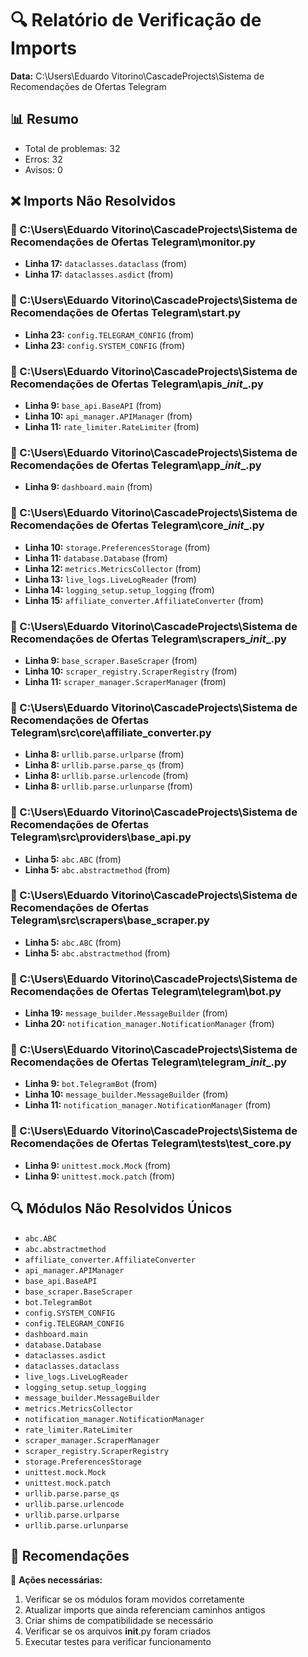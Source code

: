 # 🔍 Relatório de Verificação de Imports

**Data:** C:\Users\Eduardo Vitorino\CascadeProjects\Sistema de Recomendações de Ofertas Telegram

## 📊 Resumo
- Total de problemas: 32
- Erros: 32
- Avisos: 0

## ❌ Imports Não Resolvidos

### 📁 C:\Users\Eduardo Vitorino\CascadeProjects\Sistema de Recomendações de Ofertas Telegram\monitor.py

- **Linha 17:** `dataclasses.dataclass` (from)
- **Linha 17:** `dataclasses.asdict` (from)

### 📁 C:\Users\Eduardo Vitorino\CascadeProjects\Sistema de Recomendações de Ofertas Telegram\start.py

- **Linha 23:** `config.TELEGRAM_CONFIG` (from)
- **Linha 23:** `config.SYSTEM_CONFIG` (from)

### 📁 C:\Users\Eduardo Vitorino\CascadeProjects\Sistema de Recomendações de Ofertas Telegram\apis\__init__.py

- **Linha 9:** `base_api.BaseAPI` (from)
- **Linha 10:** `api_manager.APIManager` (from)
- **Linha 11:** `rate_limiter.RateLimiter` (from)

### 📁 C:\Users\Eduardo Vitorino\CascadeProjects\Sistema de Recomendações de Ofertas Telegram\app\__init__.py

- **Linha 9:** `dashboard.main` (from)

### 📁 C:\Users\Eduardo Vitorino\CascadeProjects\Sistema de Recomendações de Ofertas Telegram\core\__init__.py

- **Linha 10:** `storage.PreferencesStorage` (from)
- **Linha 11:** `database.Database` (from)
- **Linha 12:** `metrics.MetricsCollector` (from)
- **Linha 13:** `live_logs.LiveLogReader` (from)
- **Linha 14:** `logging_setup.setup_logging` (from)
- **Linha 15:** `affiliate_converter.AffiliateConverter` (from)

### 📁 C:\Users\Eduardo Vitorino\CascadeProjects\Sistema de Recomendações de Ofertas Telegram\scrapers\__init__.py

- **Linha 9:** `base_scraper.BaseScraper` (from)
- **Linha 10:** `scraper_registry.ScraperRegistry` (from)
- **Linha 11:** `scraper_manager.ScraperManager` (from)

### 📁 C:\Users\Eduardo Vitorino\CascadeProjects\Sistema de Recomendações de Ofertas Telegram\src\core\affiliate_converter.py

- **Linha 8:** `urllib.parse.urlparse` (from)
- **Linha 8:** `urllib.parse.parse_qs` (from)
- **Linha 8:** `urllib.parse.urlencode` (from)
- **Linha 8:** `urllib.parse.urlunparse` (from)

### 📁 C:\Users\Eduardo Vitorino\CascadeProjects\Sistema de Recomendações de Ofertas Telegram\src\providers\base_api.py

- **Linha 5:** `abc.ABC` (from)
- **Linha 5:** `abc.abstractmethod` (from)

### 📁 C:\Users\Eduardo Vitorino\CascadeProjects\Sistema de Recomendações de Ofertas Telegram\src\scrapers\base_scraper.py

- **Linha 5:** `abc.ABC` (from)
- **Linha 5:** `abc.abstractmethod` (from)

### 📁 C:\Users\Eduardo Vitorino\CascadeProjects\Sistema de Recomendações de Ofertas Telegram\telegram\bot.py

- **Linha 19:** `message_builder.MessageBuilder` (from)
- **Linha 20:** `notification_manager.NotificationManager` (from)

### 📁 C:\Users\Eduardo Vitorino\CascadeProjects\Sistema de Recomendações de Ofertas Telegram\telegram\__init__.py

- **Linha 9:** `bot.TelegramBot` (from)
- **Linha 10:** `message_builder.MessageBuilder` (from)
- **Linha 11:** `notification_manager.NotificationManager` (from)

### 📁 C:\Users\Eduardo Vitorino\CascadeProjects\Sistema de Recomendações de Ofertas Telegram\tests\test_core.py

- **Linha 9:** `unittest.mock.Mock` (from)
- **Linha 9:** `unittest.mock.patch` (from)

## 🔍 Módulos Não Resolvidos Únicos

- `abc.ABC`
- `abc.abstractmethod`
- `affiliate_converter.AffiliateConverter`
- `api_manager.APIManager`
- `base_api.BaseAPI`
- `base_scraper.BaseScraper`
- `bot.TelegramBot`
- `config.SYSTEM_CONFIG`
- `config.TELEGRAM_CONFIG`
- `dashboard.main`
- `database.Database`
- `dataclasses.asdict`
- `dataclasses.dataclass`
- `live_logs.LiveLogReader`
- `logging_setup.setup_logging`
- `message_builder.MessageBuilder`
- `metrics.MetricsCollector`
- `notification_manager.NotificationManager`
- `rate_limiter.RateLimiter`
- `scraper_manager.ScraperManager`
- `scraper_registry.ScraperRegistry`
- `storage.PreferencesStorage`
- `unittest.mock.Mock`
- `unittest.mock.patch`
- `urllib.parse.parse_qs`
- `urllib.parse.urlencode`
- `urllib.parse.urlparse`
- `urllib.parse.urlunparse`

## 🚀 Recomendações
🔧 **Ações necessárias:**
1. Verificar se os módulos foram movidos corretamente
2. Atualizar imports que ainda referenciam caminhos antigos
3. Criar shims de compatibilidade se necessário
4. Verificar se os arquivos __init__.py foram criados
5. Executar testes para verificar funcionamento